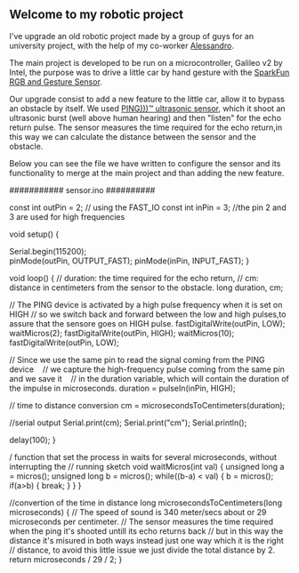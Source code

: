 ## Welcome to my robotic project

I've upgrade an old robotic project made by a group of guys for an university project, with the help of my co-worker [Alessandro](https://github.com/AMDeveloperC).

The main project is developed to be run on a microcontroller, Galileo v2 by Intel, the purpose was to drive a little car by hand gesture with the [SparkFun RGB and Gesture Sensor](https://www.sparkfun.com/products/12787).

Our upgrade consist to add a new feature to the little car, allow it to bypass an obstacle by itself. We used [PING)))™ ultrasonic sensor](https://www.parallax.com/product/28015), which it shoot an ultrasonic burst (well above human hearing) and then "listen" for the echo return pulse. The sensor measures the time required for the echo return,in this way we can calculate the distance between the sensor and the obstacle.

Below you can see the file we have written to configure the sensor and its functionality to merge at the main project and than adding the new feature.

########### sensor.ino ##########

const int outPin = 2; // using the  FAST_IO
const int inPin = 3; //the pin 2 and 3 are used for high frequencies

void setup() {

  Serial.begin(115200);        
  pinMode(outPin, OUTPUT_FAST);
  pinMode(inPin, INPUT_FAST);
}

void loop()
{
  // duration: the time required for the echo return, 
  // cm: distance in centimeters from the sensor to the obstacle.
  long duration, cm;

  // The PING device is activated by a high pulse frequency when it is set on HIGH
  // so we switch back and forward between the low and high pulses,to assure that the sensore goes on HIGH pulse.
  fastDigitalWrite(outPin, LOW);
  waitMicros(2);
  fastDigitalWrite(outPin, HIGH);
  waitMicros(10);
  fastDigitalWrite(outPin, LOW);

  // Since we use the same pin to read the signal coming from the PING device
   // we capture the high-frequency pulse coming from the same pin and we save it
   // in the duration variable, which will contain the duration of the impulse in microseconds.
  duration = pulseIn(inPin, HIGH);

  // time to distance conversion
  cm = microsecondsToCentimeters(duration);

  //serial output
  Serial.print(cm);
  Serial.print("cm");
  Serial.println();
  
  delay(100);
}

/ function that set the process in waits for several microseconds, without interrupting the
// running sketch
void waitMicros(int val)
{
  unsigned long a = micros();
  unsigned long b = micros();
  while((b-a) < val)
  {
    b = micros();
    if(a>b)
    {
      break;
    }
  }
}

//convertion of the time in distance
long microsecondsToCentimeters(long microseconds)
{
  // The speed of sound is 340 meter/secs about  or 29 microseconds per centimeter.
  // The sensor measures the time required when the ping it's shooted untill its echo returns back
  // but in this way the distance it's misured in both ways instead just one way which it is the right 
  // distance, to avoid this little issue we just divide the total distance by 2.
  return microseconds / 29 / 2;
}
